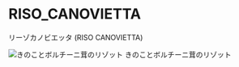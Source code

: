 # RISO_CANOVIETTA
リーゾカノビエッタ (RISO CANOVIETTA)

![きのことボルチーニ茸のリゾット](https://user-images.githubusercontent.com/20723919/107118250-2266b580-68c3-11eb-8193-c1acff823273.JPG)
きのことボルチーニ茸のリゾット
